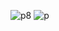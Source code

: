 ![p8](https://github.com/priyankamanna21/Weather-Forecasting-project/assets/141163514/8de3bf3b-e5f5-4886-9ec1-b12d6fb03cf7)
![p](https://github.com/priyankamanna21/Weather-Forecasting-project/assets/141163514/101ec6a3-44f9-4012-9f59-82338d577dd6)
